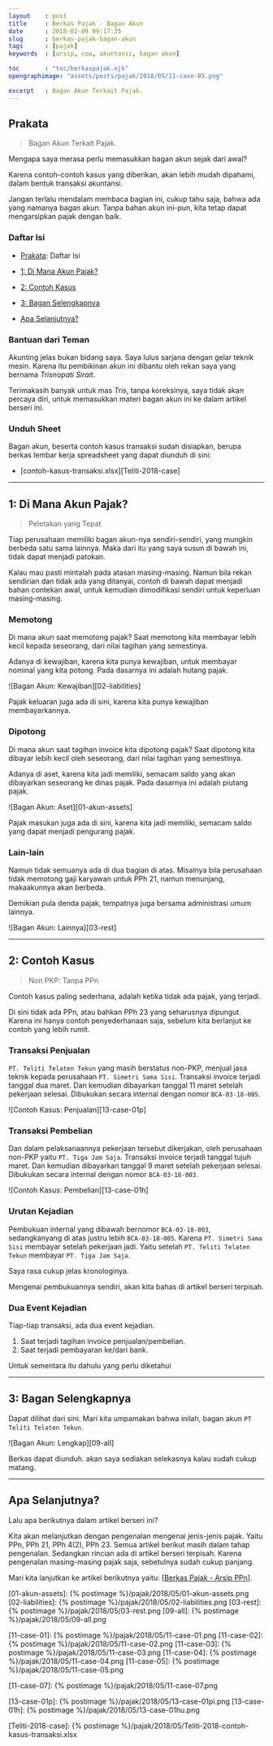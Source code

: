 ```yaml
---
layout    : post
title     : Berkas Pajak - Bagan Akun
date      : 2018-02-09 09:17:35
slug      : berkas-pajak-bagan-akun
tags      : [pajak]
keywords  : [arsip, coa, akuntansi, bagan akun]

toc       : "toc/berkaspajak.njk"
opengraphimage: "assets/posts/pajak/2018/05/11-case-05.png"

excerpt   : Bagan Akun Terkait Pajak.
---
```


<a name="prakata"></a>

## Prakata

> Bagan Akun Terkait Pajak.

Mengapa saya merasa perlu memasukkan bagan akun sejak dari awal?

Karena contoh-contoh kasus yang diberikan,
akan lebih mudah dipahami,
dalam bentuk transaksi akuntansi.

Jangan terlalu mendalam membaca bagian ini,
cukup tahu saja, bahwa ada yang namanya bagan akun.
Tanpa bahan akun ini-pun,
kita tetap dapat mengarsipkan pajak dengan baik.

### Daftar Isi

* [Prakata](#prakata): Daftar Isi

* [1: Di Mana Akun Pajak?](#peletakan)

* [2: Contoh Kasus](#contohkasus)

* [3: Bagan Selengkapnya](#lengkap)

* [Apa Selanjutnya?](#selanjutnya)

### Bantuan dari Teman

Akunting jelas bukan bidang saya.
Saya lulus sarjana dengan gelar teknik mesin.
Karena itu pembikinan akun ini dibantu oleh rekan saya yang bernama
*Trisnopati Sirait*.

Terimakasih banyak untuk mas *Tris*,
tanpa koreksinya, saya tidak akan percaya diri,
untuk memasukkan materi bagan akun ini ke dalam artikel berseri ini.

### Unduh Sheet

Bagan akun, beserta contoh kasus transaksi sudah disiapkan,
berupa berkas lembar kerja spreadsheet yang dapat diunduh di sini:

* [contoh-kasus-transaksi.xlsx][Teliti-2018-case]

-- -- --

<a name="peletakan"></a>

## 1: Di Mana Akun Pajak?

> Peletakan yang Tepat

Tiap perusahaan memiliki bagan akun-nya sendiri-sendiri,
yang mungkin berbeda satu sama lainnya.
Maka dari itu yang saya susun di bawah ini,
tidak dapat menjadi patokan.

Kalau mau pasti mintalah pada atasan masing-masing.
Namun bila rekan sendirian dan tidak ada yang ditanyai,
contoh di bawah dapat menjadi bahan contekan awal,
untuk kemudian dimodifikasi sendiri untuk keperluan masing-masing.

### Memotong

Di mana akun saat memotong pajak?
Saat memotong kita membayar lebih kecil kepada seseorang,
dari nilai tagihan yang semestinya.

Adanya di kewajiban, karena kita punya kewajiban,
untuk membayar nominal yang kita potong.
Pada dasarnya ini adalah hutang pajak.

![Bagan Akun: Kewajiban][02-liabilities]

Pajak keluaran juga ada di sini,
karena kita punya kewajiban membayarkannya.

### Dipotong

Di mana akun saat tagihan invoice kita dipotong pajak?
Saat dipotong kita dibayar lebih kecil oleh seseorang,
dari nilai tagihan yang semestinya.

Adanya di aset, karena kita jadi memiliki,
semacam saldo yang akan dibayarkan seseorang ke dinas pajak.
Pada dasarnya ini adalah piutang pajak.

![Bagan Akun: Aset][01-akun-assets]

Pajak masukan juga ada di sini,
karena kita jadi memiliki,
semacam saldo yang dapat menjadi pengurang pajak.

### Lain-lain

Namun tidak semuanya ada di dua bagian di atas.
Misalnya bila perusahaan tidak memotong gaji karyawan untuk PPh 21,
namun menunjang, makaakunnya akan berbeda.

Demikian pula denda pajak,
tempatnya juga bersama administrasi umum lainnya.

![Bagan Akun: Lainnya][03-rest]

-- -- --

<a name="contohkasus"></a>

## 2: Contoh Kasus

> Non PKP: Tanpa PPn

Contoh kasus paling sederhana, adalah ketika tidak ada pajak,
yang terjadi.

Di sini tidak ada PPn, atau bahkan PPh 23 yang seharusnya dipungut.
Karena ini hanya contoh penyederhanaan saja,
sebelum kita berlanjut ke contoh yang lebih rumit.

### Transaksi Penjualan

`PT. Teliti Telaten Tekun` yang masih berstatus non-PKP,
menjual jasa teknik kepada perusahaan `PT. Simetri Sama Sisi`.
Transaksi invoice terjadi tanggal dua maret.
Dan kemudian dibayarkan tanggal 11 maret setelah pekerjaan selesai.
Dibukukan secara internal dengan nomor `BCA-03-18-005`.

![Contoh Kasus: Penjualan][13-case-01p]

### Transaksi Pembelian

Dan dalam pelaksanaannya pekerjaan tersebut dikerjakan,
oleh perusahaan non-PKP yaitu `PT. Tiga Jam Saja`.
Transaksi invoice terjadi tanggal tujuh maret.
Dan kemudian dibayarkan tanggal 9 maret setelah pekerjaan selesai.
Dibukukan secara internal dengan nomor `BCA-03-18-003`.

![Contoh Kasus: Pembelian][13-case-01h]

### Urutan Kejadian

Pembukuan internal yang dibawah bernomor `BCA-03-18-003`,
sedangkanyang di atas justru lebih `BCA-03-18-005`.
Karena `PT. Simetri Sama Sisi` membayar setelah pekerjaan jadi.
Yaitu setelah `PT. Teliti Telaten Tekun` membayar `PT. Tiga Jam Saja`.

Saya rasa cukup jelas kronologinya.

Mengenai pembukuannya sendiri,
akan kita bahas di artikel berseri terpisah.

### Dua Event Kejadian

Tiap-tiap transaksi, ada dua event kejadian.
1. Saat terjadi tagihan invoice penjualan/pembelian.
2. Saat terjadi pembayaran ke/dari bank.

Untuk sementara itu dahulu yang perlu diketahui

-- -- --

<a name="lengkap"></a>

## 3: Bagan Selengkapnya

Dapat dilihat dari sini.
Mari kita umpamakan bahwa inilah,
bagan akun `PT Teliti Telaten Tekun`.

![Bagan Akun: Lengkap][09-all]

Berkas dapat diunduh.
akan saya sediakan selekasnya kalau sudah cukup matang.

-- -- --

<a name="selanjutnya"></a>

## Apa Selanjutnya?

Lalu apa berikutnya dalam artikel berseri ini?

Kita akan melanjutkan dengan pengenalan mengenai jenis-jenis pajak.
Yaitu PPn, PPh 21, PPh 4(2), PPh 23.
Semua artikel berikut masih dalam tahap pengenalan.
Sedangkan rincian ada di artikel berseri terpisah.
Karena pengenalan masing-masing pajak saja,
sebetulnya sudah cukup panjang.

Mari kita lanjutkan ke artikel berikutnya yaitu:
[[Berkas Pajak - Arsip PPn][local-whats-next]].

[//]: <> ( -- -- -- links below -- -- -- )

[local-whats-next]:     /pajak/2018/03/15/berkas-pajak-ppn.html

[01-akun-assets]:       {% postimage %}/pajak/2018/05/01-akun-assets.png
[02-liabilities]:       {% postimage %}/pajak/2018/05/02-liabilities.png
[03-rest]:              {% postimage %}/pajak/2018/05/03-rest.png
[09-all]:               {% postimage %}/pajak/2018/05/09-all.png

[11-case-01]:           {% postimage %}/pajak/2018/05/11-case-01.png
[11-case-02]:           {% postimage %}/pajak/2018/05/11-case-02.png
[11-case-03]:           {% postimage %}/pajak/2018/05/11-case-03.png
[11-case-04]:           {% postimage %}/pajak/2018/05/11-case-04.png
[11-case-05]:           {% postimage %}/pajak/2018/05/11-case-05.png

[11-case-07]:           {% postimage %}/pajak/2018/05/11-case-07.png

[13-case-01p]:          {% postimage %}/pajak/2018/05/13-case-01pi.png
[13-case-01h]:          {% postimage %}/pajak/2018/05/13-case-01hu.png


[Teliti-2018-case]:     {% postimage %}/pajak/2018/05/Teliti-2018-contoh-kasus-transaksi.xlsx
